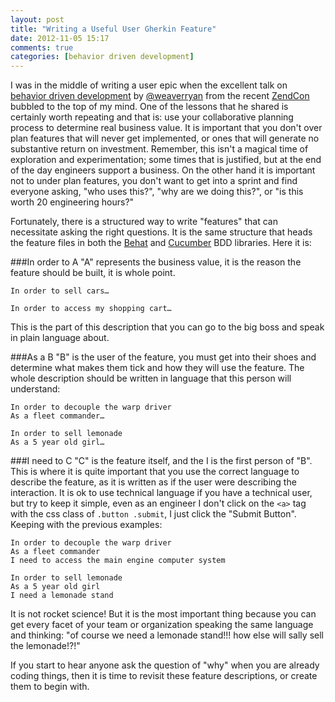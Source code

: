 ```yaml
---
layout: post
title: "Writing a Useful User Gherkin Feature"
date: 2012-11-05 15:17
comments: true
categories: [behavior driven development]
---
```


I was in the middle of writing a user epic when the excellent talk on [behavior driven development](http://behaviour-driven.org/) by [@weaverryan](https://twitter.com/weaverryan) from the recent [ZendCon](http://www.zendcon.com/) bubbled to the top of my mind. One of the lessons that he shared is certainly worth repeating and that is: use your collaborative planning process to determine real business value. It is important that you don't over plan features that will never get implemented, or ones that will generate no substantive return on investment. Remember, this isn't a magical time of exploration and experimentation; some times that is justified, but at the end of the day engineers support a business. On the other hand it is important not to under plan features, you don't want to get into a sprint and find everyone asking, "who uses this?", "why are we doing this?", or "is this worth 20 engineering hours?"

Fortunately, there is a structured way to write "features" that can necessitate asking the right questions. It is the same structure that heads the feature files in both the [Behat](http://behat.org/) and [Cucumber](http://cukes.info/) BDD libraries. Here it is:

###In order to A
"A" represents the business value, it is the reason the feature should be built, it is whole point.

    In order to sell cars…

    In order to access my shopping cart…

This is the part of this description that you can go to the big boss and speak in plain language about.

###As a B
"B" is the user of the feature, you must get into their shoes and determine what makes them tick and how they will use the feature. The whole description should be written in language that this person will understand:

    In order to decouple the warp driver
    As a fleet commander…

    In order to sell lemonade
    As a 5 year old girl…

###I need to C
"C" is the feature itself, and the I is the first person of "B". This is where it is quite important that you use the correct language to describe the feature, as it is written as if the user were describing the interaction. It is ok to use technical language if you have a technical user, but try to keep it simple, even as an engineer I don't click on the `<a>` tag with the css class of `.button .submit`, I just click the "Submit Button". Keeping with the previous examples:

    In order to decouple the warp driver
    As a fleet commander
    I need to access the main engine computer system

    In order to sell lemonade
    As a 5 year old girl
    I need a lemonade stand

It is not rocket science! But it is the most important thing because you can get every facet of your team or organization speaking the same language and thinking: "of course we need a lemonade stand!!! how else will sally sell the lemonade!?!"

If you start to hear anyone ask the question of "why" when you are already coding things, then it is time to revisit these feature descriptions, or create them to begin with.
